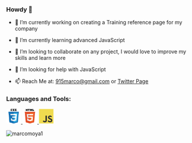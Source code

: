 ### Howdy 👋





- 🔭 I’m currently working on creating a Training reference page for my company
- 🌱 I’m currently learning advanced JavaScript
- 👯 I’m looking to collaborate on any project, I would love to improve my skills and learn more 
- 🤔 I’m looking for help with JavaScript

- 📫 Reach Me at: 915marco@gmail.com or [Twitter Page](https://twitter.com/SBMarco33)

<h3 align="left">Languages and Tools:</h3>
<p align="left"> <a href="https://www.w3schools.com/css/" target="_blank" rel="noreferrer"> <img src="https://raw.githubusercontent.com/devicons/devicon/master/icons/css3/css3-original-wordmark.svg" alt="css3" width="40" height="40"/> </a> <a href="https://www.w3.org/html/" target="_blank" rel="noreferrer"> <img src="https://raw.githubusercontent.com/devicons/devicon/master/icons/html5/html5-original-wordmark.svg" alt="html5" width="40" height="40"/> </a> <a href="https://developer.mozilla.org/en-US/docs/Web/JavaScript" target="_blank" rel="noreferrer"> <img src="https://raw.githubusercontent.com/devicons/devicon/master/icons/javascript/javascript-original.svg" alt="javascript" width="40" height="40"/> </a> </p>



<p><img align="center" src="https://github-readme-stats.vercel.app/api/top-langs?username=marcomoya1&show_icons=true&locale=en&layout=compact" alt="marcomoya1" /></p>



